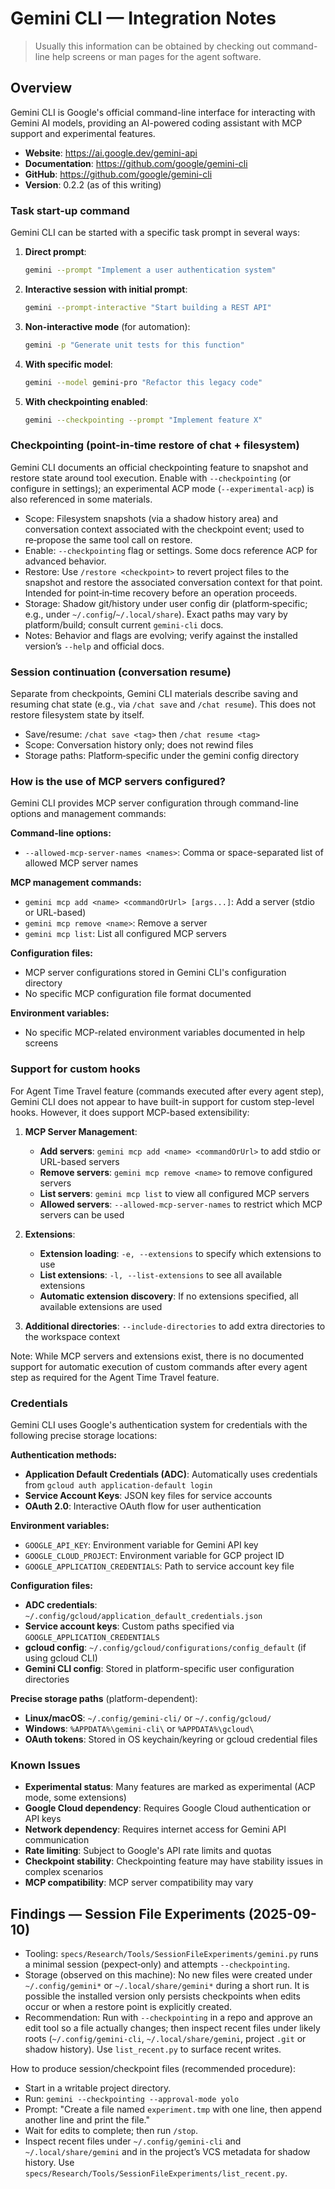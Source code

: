 # Gemini CLI — Integration Notes

> Usually this information can be obtained by checking out command-line help screens or man pages for the agent software.

## Overview

Gemini CLI is Google's official command-line interface for interacting with Gemini AI models, providing an AI-powered coding assistant with MCP support and experimental features.

- **Website**: <https://ai.google.dev/gemini-api>
- **Documentation**: <https://github.com/google/gemini-cli>
- **GitHub**: <https://github.com/google/gemini-cli>
- **Version**: 0.2.2 (as of this writing)

### Task start-up command

Gemini CLI can be started with a specific task prompt in several ways:

1. **Direct prompt**:

   ```bash
   gemini --prompt "Implement a user authentication system"
   ```

2. **Interactive session with initial prompt**:

   ```bash
   gemini --prompt-interactive "Start building a REST API"
   ```

3. **Non-interactive mode** (for automation):

   ```bash
   gemini -p "Generate unit tests for this function"
   ```

4. **With specific model**:

   ```bash
   gemini --model gemini-pro "Refactor this legacy code"
   ```

5. **With checkpointing enabled**:
   ```bash
   gemini --checkpointing --prompt "Implement feature X"
   ```

### Checkpointing (point-in-time restore of chat + filesystem)

Gemini CLI documents an official checkpointing feature to snapshot and restore state around tool execution. Enable with `--checkpointing` (or configure in settings); an experimental ACP mode (`--experimental-acp`) is also referenced in some materials.

- Scope: Filesystem snapshots (via a shadow history area) and conversation context associated with the checkpoint event; used to re‑propose the same tool call on restore.
- Enable: `--checkpointing` flag or settings. Some docs reference ACP for advanced behavior.
- Restore: Use `/restore <checkpoint>` to revert project files to the snapshot and restore the associated conversation context for that point. Intended for point‑in‑time recovery before an operation proceeds.
- Storage: Shadow git/history under user config dir (platform‑specific; e.g., under `~/.config`/`~/.local/share`). Exact paths may vary by platform/build; consult current `gemini-cli` docs.
- Notes: Behavior and flags are evolving; verify against the installed version’s `--help` and official docs.

### Session continuation (conversation resume)

Separate from checkpoints, Gemini CLI materials describe saving and resuming chat state (e.g., via `/chat save` and `/chat resume`). This does not restore filesystem state by itself.

- Save/resume: `/chat save <tag>` then `/chat resume <tag>`
- Scope: Conversation history only; does not rewind files
- Storage paths: Platform‑specific under the gemini config directory

### How is the use of MCP servers configured?

Gemini CLI provides MCP server configuration through command-line options and management commands:

**Command-line options:**

- `--allowed-mcp-server-names <names>`: Comma or space-separated list of allowed MCP server names

**MCP management commands:**

- `gemini mcp add <name> <commandOrUrl> [args...]`: Add a server (stdio or URL-based)
- `gemini mcp remove <name>`: Remove a server
- `gemini mcp list`: List all configured MCP servers

**Configuration files:**

- MCP server configurations stored in Gemini CLI's configuration directory
- No specific MCP configuration file format documented

**Environment variables:**

- No specific MCP-related environment variables documented in help screens

### Support for custom hooks

For Agent Time Travel feature (commands executed after every agent step), Gemini CLI does not appear to have built-in support for custom step-level hooks. However, it does support MCP-based extensibility:

1. **MCP Server Management**:
   - **Add servers**: `gemini mcp add <name> <commandOrUrl>` to add stdio or URL-based servers
   - **Remove servers**: `gemini mcp remove <name>` to remove configured servers
   - **List servers**: `gemini mcp list` to view all configured MCP servers
   - **Allowed servers**: `--allowed-mcp-server-names` to restrict which MCP servers can be used

2. **Extensions**:
   - **Extension loading**: `-e, --extensions` to specify which extensions to use
   - **List extensions**: `-l, --list-extensions` to see all available extensions
   - **Automatic extension discovery**: If no extensions specified, all available extensions are used

3. **Additional directories**: `--include-directories` to add extra directories to the workspace context

Note: While MCP servers and extensions exist, there is no documented support for automatic execution of custom commands after every agent step as required for the Agent Time Travel feature.

### Credentials

Gemini CLI uses Google's authentication system for credentials with the following precise storage locations:

**Authentication methods:**

- **Application Default Credentials (ADC)**: Automatically uses credentials from `gcloud auth application-default login`
- **Service Account Keys**: JSON key files for service accounts
- **OAuth 2.0**: Interactive OAuth flow for user authentication

**Environment variables:**

- `GOOGLE_API_KEY`: Environment variable for Gemini API key
- `GOOGLE_CLOUD_PROJECT`: Environment variable for GCP project ID
- `GOOGLE_APPLICATION_CREDENTIALS`: Path to service account key file

**Configuration files:**

- **ADC credentials**: `~/.config/gcloud/application_default_credentials.json`
- **Service account keys**: Custom paths specified via `GOOGLE_APPLICATION_CREDENTIALS`
- **gcloud config**: `~/.config/gcloud/configurations/config_default` (if using gcloud CLI)
- **Gemini CLI config**: Stored in platform-specific user configuration directories

**Precise storage paths** (platform-dependent):

- **Linux/macOS**: `~/.config/gemini-cli/` or `~/.config/gcloud/`
- **Windows**: `%APPDATA%\gemini-cli\` or `%APPDATA%\gcloud\`
- **OAuth tokens**: Stored in OS keychain/keyring or gcloud credential files

### Known Issues

- **Experimental status**: Many features are marked as experimental (ACP mode, some extensions)
- **Google Cloud dependency**: Requires Google Cloud authentication or API keys
- **Network dependency**: Requires internet access for Gemini API communication
- **Rate limiting**: Subject to Google's API rate limits and quotas
- **Checkpoint stability**: Checkpointing feature may have stability issues in complex scenarios
- **MCP compatibility**: MCP server compatibility may vary

## Findings — Session File Experiments (2025-09-10)

- Tooling: `specs/Research/Tools/SessionFileExperiments/gemini.py` runs a minimal session (pexpect‑only) and attempts `--checkpointing`.
- Storage (observed on this machine): No new files were created under `~/.config/gemini*` or `~/.local/share/gemini*` during a short run. It is possible the installed version only persists checkpoints when edits occur or when a restore point is explicitly created.
- Recommendation: Run with `--checkpointing` in a repo and approve an edit tool so a file actually changes; then inspect recent files under likely roots (`~/.config/gemini-cli`, `~/.local/share/gemini`, project `.git` or shadow history). Use `list_recent.py` to surface recent writes.

How to produce session/checkpoint files (recommended procedure):

- Start in a writable project directory.
- Run: `gemini --checkpointing --approval-mode yolo`
- Prompt: "Create a file named `experiment.tmp` with one line, then append another line and print the file."
- Wait for edits to complete; then run `/stop`.
- Inspect recent files under `~/.config/gemini-cli` and `~/.local/share/gemini` and in the project’s VCS metadata for shadow history. Use `specs/Research/Tools/SessionFileExperiments/list_recent.py`.
